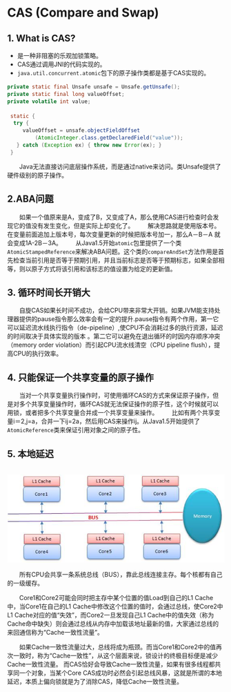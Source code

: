 # CAS (Compare and Swap)

## 1. What is CAS?

* 是一种非阻塞的乐观加锁策略。 
* CAS通过调用JNI的代码实现的。
* `java.util.concurrent.atomic`包下的原子操作类都是基于CAS实现的。

```java
private static final Unsafe unsafe = Unsafe.getUnsafe();
private static final long valueOffset;
private volatile int value;
 
 static {
  try {
     valueOffset = unsafe.objectFieldOffset
         (AtomicInteger.class.getDeclaredField("value"));
   } catch (Exception ex) { throw new Error(ex); }
 }
```

&#12288;&#12288;Java无法直接访问底层操作系统，而是通过native来访问。类Unsafe提供了硬件级别的原子操作。


## 2.ABA问题

&#12288;&#12288;如果一个值原来是A，变成了B，又变成了A，那么使用CAS进行检查时会发现它的值没有发生变化，但是实际上却变化了。
&#12288;&#12288;解决思路就是使用版本号。在变量前面追加上版本号，每次变量更新的时候把版本号加一，那么A－B－A 就会变成1A-2B－3A。
&#12288;&#12288;从Java1.5开始`atomic`包里提供了一个类`AtomicStampedReference`来解决ABA问题。这个类的`compareAndSet`方法作用是首先检查当前引用是否等于预期引用，并且当前标志是否等于预期标志，如果全部相等，则以原子方式将该引用和该标志的值设置为给定的更新值。


## 3. 循环时间长开销大

&#12288;&#12288;自旋CAS如果长时间不成功，会给CPU带来非常大开销。如果JVM能支持处理器提供的pause指令那么效率会有一定的提升.pause指令有两个作用，第一它可以延迟流水线执行指令（de-pipeline）,使CPU不会消耗过多的执行资源，延迟的时间取决于具体实现的版本 。第二它可以避免在退出循环的时因内存顺序冲突（memory order violation）而引起CPU流水线清空（CPU pipeline flush），提高CPU的执行效率。


## 4. 只能保证一个共享变量的原子操作

&#12288;&#12288;当对一个共享变量执行操作时，可使用循环CAS的方式来保证原子操作，但是对多个共享变量操作时，循环CAS就无法保证操作的原子性，这个时候就可以用锁，或者把多个共享变量合并成一个共享变量来操作。
&#12288;&#12288;比如有两个共享变量i＝2,j=a，合并一下ij=2a，然后用CAS来操作ij。从Java1.5开始提供了`AtomicReference`类来保证引用对象之间的原子性。 

## 5. 本地延迟
    
![CPU Bus](./Images/cpu_bus.png)

&#12288;&#12288;所有CPU会共享一条系统总线（BUS），靠此总线连接主存。每个核都有自己的一级缓存。

&#12288;&#12288;Core1和Core2可能会同时把主存中某个位置的值Load到自己的L1 Cache中，当Core1在自己的L1 Cache中修改这个位置的值时，会通过总线，使Core2中L1 Cache对应的值“失效”，而Core2一旦发现自己L1 Cache中的值失效（称为Cache命中缺失）则会通过总线从内存中加载该地址最新的值，大家通过总线的来回通信称为“Cache一致性流量”。

&#12288;&#12288;如果Cache一致性流量过大，总线将成为瓶颈。而当Core1和Core2中的值再次一致时，称为“Cache一致性”，从这个层面来说，锁设计的终极目标便是减少Cache一致性流量。 
        而CAS恰好会导致Cache一致性流量，如果有很多线程都共享同一个对象，当某个Core CAS成功时必然会引起总线风暴，这就是所谓的本地延迟，本质上偏向锁就是为了消除CAS，降低Cache一致性流量。